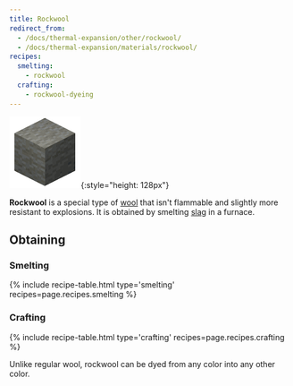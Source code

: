 ```yaml
---
title: Rockwool
redirect_from:
  - /docs/thermal-expansion/other/rockwool/
  - /docs/thermal-expansion/materials/rockwool/
recipes:
  smelting:
    - rockwool
  crafting:
    - rockwool-dyeing
---
```


![Rockwool](/assets/images/thermal-foundation/rockwool.gif){:style="height: 128px"}


**Rockwool** is a special type of [wool](https://minecraft.gamepedia.com/Wool)
that isn't flammable and slightly more resistant to explosions. It is obtained
by smelting [slag](/docs/thermal-foundation/materials/slag/) in a furnace.


Obtaining
---------

### Smelting
{% include recipe-table.html type='smelting' recipes=page.recipes.smelting %}

### Crafting
{% include recipe-table.html type='crafting' recipes=page.recipes.crafting %}

Unlike regular wool, rockwool can be dyed from any color into any other color.
